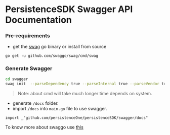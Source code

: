 # PersistenceSDK Swagger API Documentation

### Pre-requirements

- get the [swag](https://github.com/swaggo/swag) go binary or install from source

```
go get -u github.com/swaggo/swag/cmd/swag
```

### Generate Swagger

```bash
cd swagger
swag init  --parseDependency true --parseInternal true --parseVendor true
```

> Note: about cmd will take much longer time depends on system.

- generate `/docs` folder.
- import `/docs` into `main.go` file to use swagger.

```
import _"github.com/persistenceOne/persistenceSDK/swagger/docs"

```

To know more about swaggo use [this](https://github.com/swaggo/swag)